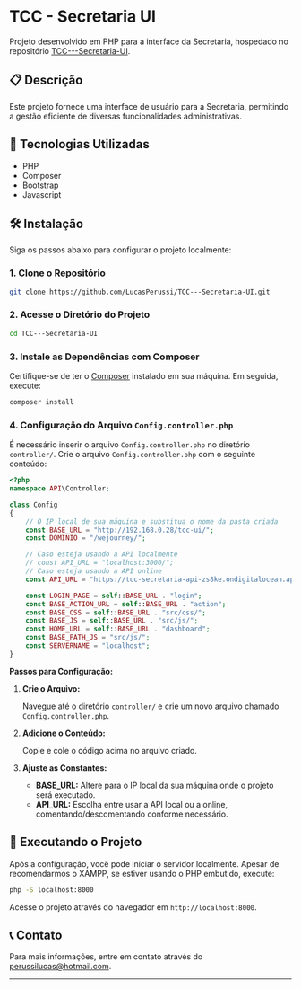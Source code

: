 
# TCC - Secretaria UI

Projeto desenvolvido em PHP para a interface da Secretaria, hospedado no repositório [TCC---Secretaria-UI](https://github.com/LucasPerussi/TCC---Secretaria-UI.git).

## 📋 Descrição

Este projeto fornece uma interface de usuário para a Secretaria, permitindo a gestão eficiente de diversas funcionalidades administrativas.

## 🚀 Tecnologias Utilizadas

- PHP
- Composer
- Bootstrap
- Javascript

## 🛠️ Instalação

Siga os passos abaixo para configurar o projeto localmente:

### 1. Clone o Repositório

```bash
git clone https://github.com/LucasPerussi/TCC---Secretaria-UI.git
```

### 2. Acesse o Diretório do Projeto

```bash
cd TCC---Secretaria-UI
```

### 3. Instale as Dependências com Composer

Certifique-se de ter o [Composer](https://getcomposer.org/) instalado em sua máquina. Em seguida, execute:

```bash
composer install
```

### 4. Configuração do Arquivo `Config.controller.php`

É necessário inserir o arquivo `Config.controller.php` no diretório `controller/`. Crie o arquivo `Config.controller.php` com o seguinte conteúdo:

```php
<?php
namespace API\Controller;

class Config
{
    // O IP local de sua máquina e substitua o nome da pasta criada
    const BASE_URL = "http://192.168.0.28/tcc-ui/";
    const DOMINIO = "/wejourney/";

    // Caso esteja usando a API localmente
    // const API_URL = "localhost:3000/";
    // Caso esteja usando a API online
    const API_URL = "https://tcc-secretaria-api-zs8ke.ondigitalocean.app/";

    const LOGIN_PAGE = self::BASE_URL . "login";
    const BASE_ACTION_URL = self::BASE_URL . "action";
    const BASE_CSS = self::BASE_URL . "src/css/";
    const BASE_JS = self::BASE_URL . "src/js/";
    const HOME_URL = self::BASE_URL . "dashboard";
    const BASE_PATH_JS = "src/js/";
    const SERVERNAME = "localhost";
}
```

**Passos para Configuração:**

1. **Crie o Arquivo:**

   Navegue até o diretório `controller/` e crie um novo arquivo chamado `Config.controller.php`.

2. **Adicione o Conteúdo:**

   Copie e cole o código acima no arquivo criado.

3. **Ajuste as Constantes:**

   - **BASE_URL:** Altere para o IP local da sua máquina onde o projeto será executado.
   - **API_URL:** Escolha entre usar a API local ou a online, comentando/descomentando conforme necessário.

## 🔧 Executando o Projeto

Após a configuração, você pode iniciar o servidor localmente. Apesar de recomendarmos o XAMPP, se estiver usando o PHP embutido, execute:

```bash
php -S localhost:8000
```

Acesse o projeto através do navegador em `http://localhost:8000`.

## 📞 Contato

Para mais informações, entre em contato através do [perussilucas@hotmail.com](mailto:perussilucas@hotmail.com).

---